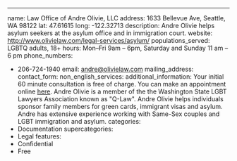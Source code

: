---
name: Law Office of Andre Olivie, LLC
address: 1633 Bellevue Ave, Seattle, WA 98122
lat: 47.61615
long: -122.32713
description: Andre Olivie helps asylum seekers at the asylum office and in immigration court.
website: http://www.olivielaw.com/legal-services/asylum/
populations_served: LGBTQ adults, 18+
hours: Mon–Fri 9am – 6pm, Saturday and Sunday 11 am – 6 pm
phone_numbers: 
  - 206-724-1940
email: andre@olivielaw.com
mailing_address:
contact_form:
non_english_services: 
additional_information: Your initial 60 minute consultation is free of charge. You can make an appointment online [here](http://www.olivielaw.com/appointment-scheduling/). Andre Olivie is a member of the the Washington State LGBT Lawyers Association known as "Q-Law". Andre Olivie helps individuals sponsor family members for green cards, immigrant visas and asylum. Andre has extensive experience working with Same-Sex couples and LGBT immigration and asylum.
categories:
  - Documentation
supercategories:
  - Legal
features:
  - Confidential
  - Free